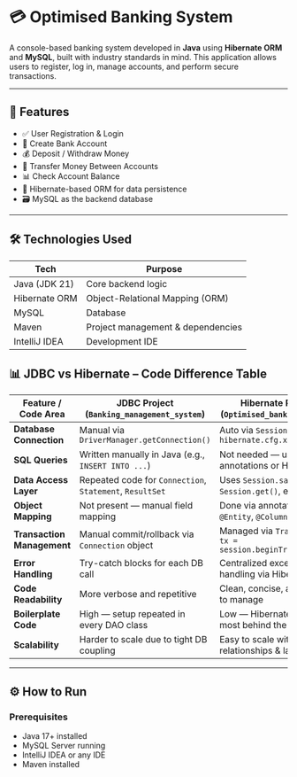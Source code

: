# 💳 Optimised Banking System

A console-based banking system developed in **Java** using **Hibernate ORM** and **MySQL**, built with industry standards in mind. This application allows users to register, log in, manage accounts, and perform secure transactions.

---

## 🚀 Features

- ✅ User Registration & Login
- 🏦 Create Bank Account
- 💰 Deposit / Withdraw Money
- 🔁 Transfer Money Between Accounts
- 📊 Check Account Balance
- 🔐 Hibernate-based ORM for data persistence
- 🗃️ MySQL as the backend database

---

## 🛠️ Technologies Used

| Tech            | Purpose                          |
|----------------|----------------------------------|
| Java (JDK 21)   | Core backend logic               |
| Hibernate ORM  | Object-Relational Mapping (ORM)  |
| MySQL          | Database                         |
| Maven          | Project management & dependencies|
| IntelliJ IDEA  | Development IDE                  |


## 📊 JDBC vs Hibernate – Code Difference Table

| Feature / Code Area         | **JDBC Project** (`Banking_management_system`)          | **Hibernate Project** (`Optimised_banking_system`)          |
|-----------------------------|----------------------------------------------------------|-------------------------------------------------------------|
| **Database Connection**     | Manual via `DriverManager.getConnection()`               | Auto via `SessionFactory` in `hibernate.cfg.xml`            |
| **SQL Queries**             | Written manually in Java (e.g., `INSERT INTO ...`)       | Not needed — uses annotations or HQL                        |
| **Data Access Layer**       | Repeated code for `Connection`, `Statement`, `ResultSet` | Uses `Session.save()`, `Session.get()`, etc.                |
| **Object Mapping**          | Not present — manual field mapping                       | Done via annotations like `@Entity`, `@Column`, `@Id`       |
| **Transaction Management**  | Manual commit/rollback via `Connection` object           | Managed via `Transaction tx = session.beginTransaction()`   |
| **Error Handling**          | Try-catch blocks for each DB call                        | Centralized exception handling via Hibernate APIs           |
| **Code Readability**        | More verbose and repetitive                              | Clean, concise, and easier to manage                        |
| **Boilerplate Code**        | High — setup repeated in every DAO class                 | Low — Hibernate manages most behind the scenes              |
| **Scalability**             | Harder to scale due to tight DB coupling                 | Easy to scale with entity relationships & lazy loading      |

---

## ⚙️ How to Run

### Prerequisites

- Java 17+ installed
- MySQL Server running
- IntelliJ IDEA or any IDE
- Maven installed



